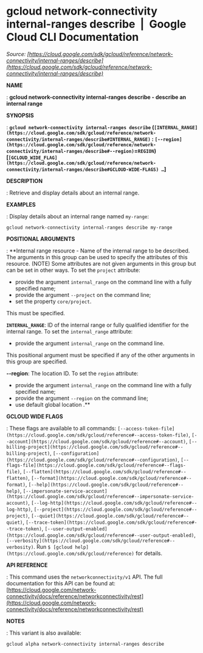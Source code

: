 # gcloud network-connectivity internal-ranges describe  |  Google Cloud CLI Documentation

*Source: [https://cloud.google.com/sdk/gcloud/reference/network-connectivity/internal-ranges/describe](https://cloud.google.com/sdk/gcloud/reference/network-connectivity/internal-ranges/describe)*

**NAME**

: **gcloud network-connectivity internal-ranges describe - describe an internal range**

**SYNOPSIS**

: **`gcloud network-connectivity internal-ranges describe` (`[INTERNAL_RANGE](https://cloud.google.com/sdk/gcloud/reference/network-connectivity/internal-ranges/describe#INTERNAL_RANGE)` : `[--region](https://cloud.google.com/sdk/gcloud/reference/network-connectivity/internal-ranges/describe#--region)`=`REGION`) [`[GCLOUD_WIDE_FLAG](https://cloud.google.com/sdk/gcloud/reference/network-connectivity/internal-ranges/describe#GCLOUD-WIDE-FLAGS) …`]**

**DESCRIPTION**

: Retrieve and display details about an internal range.

**EXAMPLES**

: Display details about an internal range named
``my-range``:

```
gcloud network-connectivity internal-ranges describe my-range
```

**POSITIONAL ARGUMENTS**

: **Internal range resource - Name of the internal range to be described. The
arguments in this group can be used to specify the attributes of this resource.
(NOTE) Some attributes are not given arguments in this group but can be set in
other ways.
To set the `project` attribute:

- provide the argument `internal_range` on the command line with a
fully specified name;
- provide the argument `--project` on the command line;
- set the property `core/project`.

This must be specified.

**`INTERNAL_RANGE`**:
ID of the internal range or fully qualified identifier for the internal range.
To set the `internal_range` attribute:

- provide the argument `internal_range` on the command line.

This positional argument must be specified if any of the other arguments in this
group are specified.

**--region**:
The location ID.
To set the `region` attribute:

- provide the argument `internal_range` on the command line with a
fully specified name;
- provide the argument `--region` on the command line;
- use default global location .**

**GCLOUD WIDE FLAGS**

: These flags are available to all commands: `[--access-token-file](https://cloud.google.com/sdk/gcloud/reference#--access-token-file)`,
`[--account](https://cloud.google.com/sdk/gcloud/reference#--account)`, `[--billing-project](https://cloud.google.com/sdk/gcloud/reference#--billing-project)`,
`[--configuration](https://cloud.google.com/sdk/gcloud/reference#--configuration)`,
`[--flags-file](https://cloud.google.com/sdk/gcloud/reference#--flags-file)`,
`[--flatten](https://cloud.google.com/sdk/gcloud/reference#--flatten)`, `[--format](https://cloud.google.com/sdk/gcloud/reference#--format)`, `[--help](https://cloud.google.com/sdk/gcloud/reference#--help)`, `[--impersonate-service-account](https://cloud.google.com/sdk/gcloud/reference#--impersonate-service-account)`,
`[--log-http](https://cloud.google.com/sdk/gcloud/reference#--log-http)`,
`[--project](https://cloud.google.com/sdk/gcloud/reference#--project)`, `[--quiet](https://cloud.google.com/sdk/gcloud/reference#--quiet)`, `[--trace-token](https://cloud.google.com/sdk/gcloud/reference#--trace-token)`, `[--user-output-enabled](https://cloud.google.com/sdk/gcloud/reference#--user-output-enabled)`,
`[--verbosity](https://cloud.google.com/sdk/gcloud/reference#--verbosity)`.
Run `$ [gcloud help](https://cloud.google.com/sdk/gcloud/reference)` for details.

**API REFERENCE**

: This command uses the `networkconnectivity/v1` API. The full
documentation for this API can be found at: [https://cloud.google.com/network-connectivity/docs/reference/networkconnectivity/rest](https://cloud.google.com/network-connectivity/docs/reference/networkconnectivity/rest)

**NOTES**

: This variant is also available:

```
gcloud alpha network-connectivity internal-ranges describe
```